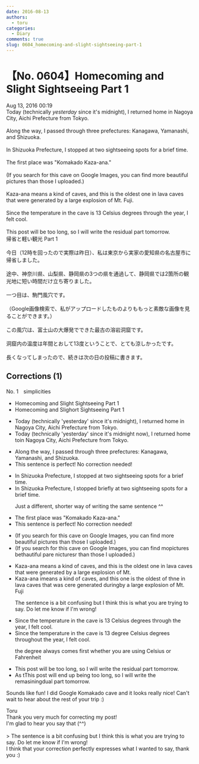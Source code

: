 ```yaml
---
date: 2016-08-13
authors:
  - toru
categories:
  - Diary
comments: true
slug: 0604_homecoming-and-slight-sightseeing-part-1
---
```


# 【No. 0604】Homecoming and Slight Sightseeing Part 1
<div class="date">Aug 13, 2016 00:19</div>
<div id="post"><div id="body_show_ori">
Today (technically <em>yesterday</em> since it's midnight), I returned home in Nagoya City, Aichi Prefecture from Tokyo.<br/><br/>Along the way, I passed through three prefectures: Kanagawa, Yamanashi, and Shizuoka.<br/><br/>In Shizuoka Prefecture, I stopped at two sightseeing spots for a brief time.<br/><br/>The first place was "Komakado Kaza-ana."<br/><br/>(If you search for this cave on Google Images, you can find more beautiful pictures than those I uploaded.)<br/><br/>Kaza-ana means a kind of caves, and this is the oldest one in lava caves that were generated by a large explosion of Mt. Fuji.<br/><br/>Since the temperature in the cave is 13 Celsius degrees through the year, I felt cool.<br/><br/>This post will be too long, so I will write the residual part tomorrow.
</div></div>

<!-- more -->

<div id="post_ja"><div id="body_show_mo">
帰省と軽い観光 Part 1<br/><br/>今日（12時を回ったので実際は昨日）、私は東京から実家の愛知県の名古屋市に帰省しました。<br/><br/>途中、神奈川県、山梨県、静岡県の3つの県を通過して、静岡県では2箇所の観光地に短い時間だけ立ち寄りました。<br/><br/>一つ目は、駒門風穴です。<br/><br/>（Google画像検索で、私がアップロードしたものよりももっと素敵な画像を見ることができます。）<br/><br/>この風穴は、富士山の大爆発でできた最古の溶岩洞窟です。<br/><br/>洞窟内の温度は年間とおして13度ということで、とても涼しかったです。<br/><br/>長くなってしまったので、続きは次の日の投稿に書きます。
</div></div>

## Corrections (1)
<div id="block"><div class="first_name"> No. 1　<span class="just_name">simplicities</span></div><div id="block2">
<ul class="correction_field">
<li class="incorrect">Homecoming and Slight Sightseeing Part 1</li>
<li class="corrected correct">
Homecoming and S<span class="f_gray"><span class="sline">lig</span></span>h<span class="f_red">or</span>t Sightseeing Part 1
</li>
</ul>
<ul class="correction_field">
<li class="incorrect">Today (technically 'yesterday' since it's midnight), I returned home in Nagoya City, Aichi Prefecture from Tokyo.</li>
<li class="corrected correct">
Today (technically 'yesterday' since it's midnight<span class="f_red"> now</span>), I returned home <span class="f_red">to</span><span class="f_gray"><span class="sline">in</span></span> Nagoya City, Aichi Prefecture from Tokyo.
</li>
</ul>
<ul class="correction_field">
<li class="incorrect">Along the way, I passed through three prefectures: Kanagawa, Yamanashi, and Shizuoka.</li>
<li class="corrected perfect">This sentence is perfect! No correction needed!</li>
</ul>
<ul class="correction_field">
<li class="incorrect">In Shizuoka Prefecture, I stopped at two sightseeing spots for a brief time.</li>
<li class="corrected correct">
In Shizuoka Prefecture, I stopped <span class="f_red">briefly </span>at two sightseeing spots<span class="f_gray"><span class="sline"> for a brief time</span></span>.
<p class="correction_comment">Just a different, shorter way of writing the same sentence ^^</p>
</li>
</ul>
<ul class="correction_field">
<li class="incorrect">The first place was "Komakado Kaza-ana."</li>
<li class="corrected perfect">This sentence is perfect! No correction needed!</li>
</ul>
<ul class="correction_field">
<li class="incorrect">(If you search for this cave on Google Images, you can find more beautiful pictures than those I uploaded.)</li>
<li class="corrected correct">
(If you search for this cave on Google Images, you can find <span class="f_gray"><span class="sline">mo</span></span><span class="f_red">pictu</span>re<span class="f_red">s</span> <span class="f_gray"><span class="sline">be</span></span><span class="f_red">th</span>a<span class="f_gray"><span class="sline">u</span></span>t<span class="f_gray"><span class="sline">iful</span></span> <span class="f_gray"><span class="sline">p</span></span><span class="f_red">are n</span>ic<span class="f_gray"><span class="sline">tur</span></span>e<span class="f_gray"><span class="sline">s</span></span><span class="f_red">r</span> than those I uploaded<span class="f_gray"><span class="sline">.</span></span>)
</li>
</ul>
<ul class="correction_field">
<li class="incorrect">Kaza-ana means a kind of caves, and this is the oldest one in lava caves that were generated by a large explosion of Mt.</li>
<li class="corrected correct">
Kaza-ana <span class="f_red">i</span><span class="f_gray"><span class="sline">mean</span></span>s a kind of cave<span class="f_gray"><span class="sline">s</span></span>, and this <span class="f_red">one </span>is the oldest o<span class="f_red">f th</span><span class="f_gray"><span class="sline">n</span></span>e <span class="f_gray"><span class="sline">in </span></span>lava caves that w<span class="f_red">as c</span><span class="f_gray"><span class="sline">e</span></span>re<span class="f_gray"><span class="sline"> gener</span></span>ated <span class="f_red">during</span><span class="f_gray"><span class="sline">by</span></span> a large explosion of Mt.<span class="f_red"> Fuji</span>
<p class="correction_comment">The sentence is a bit confusing but I think this is what you are trying to say. Do let me know if I'm wrong!</p>
</li>
</ul>
<ul class="correction_field">
<li class="incorrect">Since the temperature in the cave is 13 Celsius degrees through the year, I felt cool.</li>
<li class="corrected correct">
Since the temperature in the cave is 13 <span class="f_red">degree </span>Celsius <span class="f_gray"><span class="sline">degrees </span></span>through<span class="f_red">out</span> the year, I felt cool.
<p class="correction_comment">the degree always comes first whether you are using Celsius or Fahrenheit</p>
</li>
</ul>
<ul class="correction_field">
<li class="incorrect">This post will be too long, so I will write the residual part tomorrow.</li>
<li class="corrected correct">
<span class="f_red">As t</span><span class="f_gray"><span class="sline">T</span></span>his post will <span class="f_red">end up </span>be<span class="f_red">ing</span> too long, <span class="f_gray"><span class="sline">so </span></span>I will write the re<span class="f_red">ma</span><span class="f_gray"><span class="sline">s</span></span>i<span class="f_red">ning</span><span class="f_gray"><span class="sline">dual</span></span> part tomorrow.
</li>
</ul>
<p class="comment_small">
 Sounds like fun! I did Google Komakado cave and it looks really nice! Can't wait to hear about the rest of your trip :)
</p>

</div><div class="name"><span class="just_name">Toru</span><br>
Thank you very much for correcting my post!<br/>I'm glad to hear you say that (^^)<br/><br/>&gt; The sentence is a bit confusing but I think this is what you are trying to say. Do let me know if I'm wrong!<br/>I think that your correction perfectly expresses what I wanted to say, thank you :)
</div>
</div>

